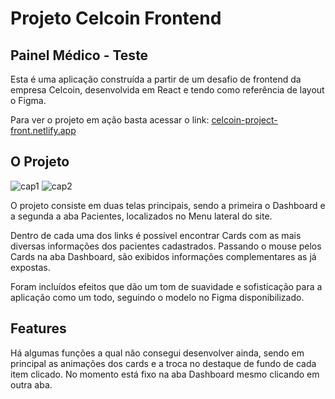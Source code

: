 # Projeto Celcoin Frontend

## Painel Médico - Teste

Esta é uma aplicação construída a partir de um desafio de frontend da empresa Celcoin, desenvolvida em React e tendo como referência de layout o Figma.

Para ver o projeto em ação basta acessar o link: [celcoin-project-front.netlify.app](https://celcoin-project-front.netlify.app/)

## O Projeto
![cap1](https://user-images.githubusercontent.com/76922943/215873959-0d5a479e-f1f0-4e96-b807-e35bee9f69a5.png)
![cap2](https://user-images.githubusercontent.com/76922943/215873965-bdb8ebe2-008d-459a-917e-040c009c4444.png)

O projeto consiste em duas telas principais, sendo a primeira o Dashboard e a segunda a aba Pacientes, localizados no Menu lateral do site.

Dentro de cada uma dos links é possível encontrar Cards com as mais diversas informações dos pacientes cadastrados.
Passando o mouse pelos Cards na aba Dashboard, são exibidos informações complementares as já expostas.

Foram incluídos efeitos que dão um tom de suavidade e sofisticação para a aplicação como um todo, seguindo o modelo no Figma disponibilizado.

## Features

Há algumas funções a qual não consegui desenvolver ainda, sendo em principal as animações dos cards e a troca no destaque de fundo de cada item clicado.
No momento está fixo na aba Dashboard mesmo clicando em outra aba.
